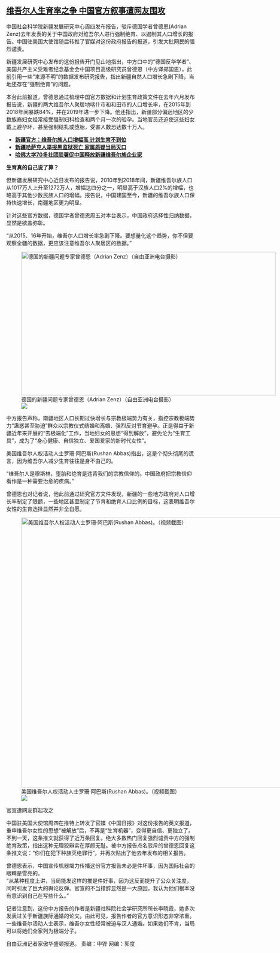 <!--1610144667000-->
[维吾尔人生育率之争    中国官方叙事遭网友围攻](https://www.rfa.org/mandarin/yataibaodao/shaoshuminzu/hc-01082021141522.html)
------

<p>中国社会科学院新疆发展研究中心周四发布报告，驳斥德国学者曾德恩(Adrian Zenz)去年发表的关于中国政府对维吾尔人进行强制绝育、以遏制其人口增长的报告。中国驻美国大使馆随后转推了官媒对这份政府报告的报道，引发大批网民的强烈谴责。</p><p>新疆发展研究中心发布的这份报告开门见山地指出，中方口中的“德国反华学者”、美国共产主义受难者纪念基金会中国项目高级研究员曾德恩（中方译郑国恩），此前引用一些“来源不明”的数据发布研究报告，指出新疆自然人口增长急剧下降，当地还存在“强制绝育”的问题。</p><p>本台此前报道，曾德恩通过梳理中国官方数据和计划生育政策文件在去年六月发布报告说，新疆的两大维吾尔人聚居地喀什市和和田市的人口增长率，在2015年到2018年间暴跌84%，并在2019年进一步下降。他还指出，新疆部分偏远地区的少数族裔妇女经常接受强制妇科检查和两个月一次的验孕。当地官员还迫使这些妇女戴上避孕环，甚至强制结扎或堕胎，受害人数恐达数十万人。</p><p></p><ul><li><strong><a href="https://www.rfa.org/mandarin/Xinwen/8-01072021122915.html">新疆官方：维吾尔族人口增幅高 计划生育不到位</a></strong></li><li><strong><a href="https://www.rfa.org/mandarin/Xinwen/8-01072021122915.html">新疆哈萨克人举报黑监狱死亡 家属质疑当局灭口</a></strong></li><li><a href="https://www.rfa.org/mandarin/Xinwen/8-01022021165633.html"><strong>哈佛大学70多社团联署促中国释放新疆维吾尔族企业家</strong></a></li></ul><p><strong>生育真的自己说了算？</strong></p><p>但新疆发展研究中心近日发布的报告说，2010年到2018年间，新疆维吾尔族人口从1017万人上升至1272万人，增幅达四分之一，明显高于汉族人口2%的增幅，也略高于其他少数民族人口的增幅。报告说，中国建国至今，新疆的维吾尔族人口保持快速增长，南疆地区更为明显。</p><p>针对这些官方数据，德国学者曾德恩周五对本台表示，中国政府选择性归纳数据，显然是欲盖弥彰。</p><p>“从2015、16年开始，维吾尔人口增长率急剧下降。要想量化这个趋势，你不但要观察全疆的数据，更应该注意维吾尔人聚居区的数据。”</p><p><figure class="image-richtext image-inline captioned" style="width:680px;"><img alt="德国的新疆问题专家曾德恩（Adrian Zenz）（自由亚洲电台摄影）" height="383" src="https://www.rfa.org/mandarin/yataibaodao/shaoshuminzu/hc-01082021141522.html/91911e0b-4113-4cbe-af31-0cd5baecef46.jpg/@@images/deed8bdf-8964-48de-be4c-2152d696e88b.jpeg" title="1" width="680"/><figcaption class="image-caption">德国的新疆问题专家曾德恩（Adrian Zenz）（自由亚洲电台摄影）</figcaption><small></small><div id="zoomattribute"><a data-caption="德国的新疆问题专家曾德恩（Adrian Zenz）（自由亚洲电台摄影）" data-fancybox="" href="https://www.rfa.org/mandarin/yataibaodao/shaoshuminzu/hc-01082021141522.html/91911e0b-4113-4cbe-af31-0cd5baecef46.jpg" id="single_image" title="德国的新疆问题专家曾德恩（Adrian Zenz）（自由亚洲电台摄影）"><img src="/++plone++rfa-resources/img/icon-zoom.png"/></a></div></figure></p><p>中方报告声称，南疆地区人口长期过快增长与宗教极端势力有关，指控宗教极端势力“蛊惑甚至胁迫”群众以宗教仪式结婚和离婚、强烈反对节育避孕。正是得益于新疆近年来开展的“去极端化”工作，当地妇女的思想“得到解放”，避免沦为“生育工具”，成为了“身心健康、自信独立、爱国爱家的新时代女性”。</p><p>美国维吾尔人权活动人士罗珊·阿巴斯(Rushan Abbas)指出，这是个彻头彻尾的谎言，因为维吾尔人减少生育往往是身不由己的。</p><p>“维吾尔人是穆斯林，堕胎和绝育是违背我们的宗教信仰的。中国政府把宗教信仰看作是一种需要治愈的疾病。”</p><p>曾德恩也对记者说，他此前通过研究官方文件发现，新疆的一些地方政府对人口增长率制定了限额，一些地区甚至制定了节育和绝育人口比例的目标，这表明维吾尔女性的生育选择显然并非全自愿。</p><p><figure class="image-richtext image-inline captioned" style="width:1280px;"><img alt="美国维吾尔人权活动人士罗珊·阿巴斯(Rushan Abbas)。（视频截图）" height="720" src="https://www.rfa.org/mandarin/yataibaodao/shaoshuminzu/hc-01082021141522.html/maxresdefault.jpg/@@images/6f139911-61cb-4905-b8d7-394cb0ba89b7.jpeg" title="3" width="1280"/><figcaption class="image-caption">美国维吾尔人权活动人士罗珊·阿巴斯(Rushan Abbas)。（视频截图）</figcaption><small></small><div id="zoomattribute"><a data-caption="美国维吾尔人权活动人士罗珊·阿巴斯(Rushan Abbas)。（视频截图）" data-fancybox="" href="https://www.rfa.org/mandarin/yataibaodao/shaoshuminzu/hc-01082021141522.html/maxresdefault.jpg" id="single_image" title="美国维吾尔人权活动人士罗珊·阿巴斯(Rushan Abbas)。（视频截图）"><img src="/++plone++rfa-resources/img/icon-zoom.png"/></a></div></figure></p><p>官宣遭网友群起攻之</p><p>中国驻美国大使馆周四在推特上转发了官媒《中国日报》对这份报告的英文报道，重申维吾尔女性的思想“被解放”后，不再是“生育机器”，变得更自信、更独立了。不到一天，这条推文就获得了近万条回复。绝大多数热门回复强烈谴责中方的强制绝育政策，指出这种无理狡辩实在厚颜无耻。被中方报告点名驳斥的曾德恩回复这条推文说：“你们在犯下种族灭绝罪行”，并再次贴出了他去年发布的相关报告。</p><p>曾德恩表示，中国宣传机器竭力传播这份官方报告未必是件坏事，因为国际社会的眼睛是雪亮的。<br/>“从某种程度上讲，当局能发这样的推是件好事，因为这反而提升了公众关注度，同时引发了巨大的舆论反弹。官宣的不当措辞显然是一大原因，我认为他们根本没有意识到自己在写些什么。”</p><p>记者注意到，这份中方报告的作者是新疆社科院社会学研究所所长李晓霞，她多次发表过关于新疆族际通婚的论文。由此可见，报告作者的官方意识形态非常浓重。一些维吾尔活动人士表示，维吾尔女性经常被迫与汉人通婚。如果她们不肯，当局可以将她们全家列为极端分子。</p><p>自由亚洲记者家傲华盛顿报道。 责编：申铧 网编：郭度</p>
